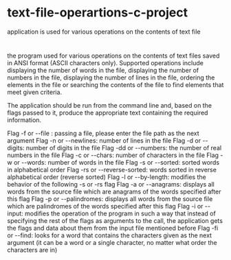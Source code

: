 # text-file-operartions-c-project
application is used for various operations on the contents of text file
#
the program used for various operations on the contents of text files saved in ANSI format (ASCII characters only).
Supported operations include displaying the number of words in the file, displaying the number of numbers in the file, displaying the number of lines in the file, ordering the elements in the file or searching the contents of the file to find elements that meet given criteria.

The application should be run from the command line and, based on the flags passed to it, produce the appropriate text containing the required information.

Flag -f or --file : passing a file, please enter the file path as the next argument
Flag -n or --newlines: number of lines in the file
Flag -d or --digits: number of digits in the file
Flag -dd or --numbers: the number of real numbers in the file
Flag -c or --chars: number of characters in the file
Flag -w or --words: number of words in the file
Flag -s or --sorted: sorted words in alphabetical order
Flag -rs or --reverse-sorted: words sorted in reverse alphabetical order (reverse sorted)
Flag -l or --by-length: modifies the behavior of the following -s or -rs flag
Flag -a or --anagrams: displays all words from the source file which are anagrams of the words specified after this flag
Flag -p or --palindromes: displays all words from the source file which are palindromes of the words specified after this flag
Flag -i or --input: modifies the operation of the program in such a way that instead of specifying the rest of the flags as arguments to the call, the application gets the flags and data about them from the input file mentioned before
Flag -fi or --find: looks for a word that contains the characters given as the next argument (it can be a word or a single character, no matter what order the characters are in)
